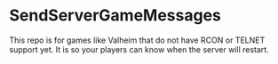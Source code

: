 # SendServerGameMessages
This repo is for games like Valheim that do not have RCON or TELNET support yet. It is so your players can know when the server will restart.
